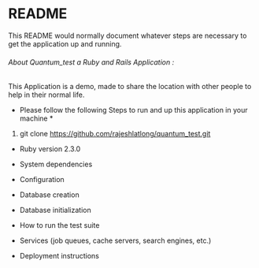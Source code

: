 # README

This README would normally document whatever steps are necessary to get the
application up and running.

###### About Quantum_test a Ruby and Rails Application :

This Application is  a demo, made to share the location with other people to help in their normal life.

* Please follow the following Steps to run and up this application in your machine *
1. git clone https://github.com/rajeshlatlong/quantum_test.git
* Ruby version
2.3.0
* System dependencies

* Configuration

* Database creation

* Database initialization

* How to run the test suite

* Services (job queues, cache servers, search engines, etc.)

* Deployment instructions


